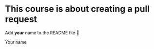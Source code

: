 # This course is about creating a pull request
Add **your** name to the README file :scroll:

Your name
